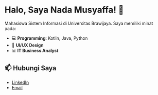 # Halo, Saya Nada Musyaffa! 👋
Mahasiswa Sistem Informasi di Universitas Brawijaya. Saya memiliki minat pada:
- 💻 **Programming**: Kotlin, Java, Python
- 🎨 **UI/UX Design**
- 📊 **IT Business Analyst**

## 📫 Hubungi Saya
- [LinkedIn](https://linkedin.com/in/namaanda)
- [Email](mailto:emailanda@gmail.com)
